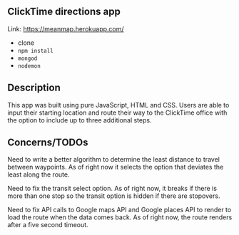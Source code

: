 ## ClickTime directions app
Link: https://meanmap.herokuapp.com/

- clone
- `npm install`
- `mongod`
- `nodemon`

## Description
This app was built using pure JavaScript, HTML and CSS. Users are able to input their starting location and route their way to the ClickTime office with the option to include up to three additional steps.

## Concerns/TODOs
Need to write a better algorithm to determine the least distance to travel between waypoints. As of right now it selects the option that deviates the least along the route.

Need to fix the transit select option. As of right now, it breaks if there is more than one stop so the transit option is hidden if there are stopovers.

Need to fix API calls to Google maps API and Google places API to render to load the route when the data comes back. As of right now, the route renders after a five second timeout.
